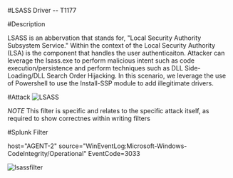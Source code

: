 #LSASS Driver -- T1177

#Description

LSASS is an abbervation that stands for, "Local Security Authority Subsystem Service." Within the context of the Local Security Authority (LSA) is the component that handles the user authenticaiton. Attacker can leverage the lsass.exe to perform malicious intent such as code execution/persistence and perform techniques such as DLL Side-Loading/DLL Search Order Hijacking. In this scenario, we leverage the use of Powershell to use the Install-SSP module to add illegitimate drivers.

#Attack
![LSASS](https://user-images.githubusercontent.com/36422282/55600805-ca415400-572b-11e9-9660-0b221b744399.PNG)

*NOTE* This filter is specific and relates to the specific attack itself, as required to show correctnes within writing filters

#Splunk Filter

host="AGENT-2" source="WinEventLog:Microsoft-Windows-CodeIntegrity/Operational" EventCode=3033

![lsassfilter](https://user-images.githubusercontent.com/36422282/55600839-fbba1f80-572b-11e9-80ee-65c59362b95a.png)

